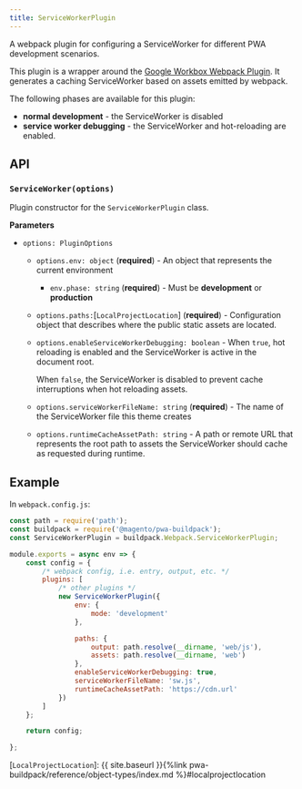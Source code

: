 ```yaml
---
title: ServiceWorkerPlugin
---
```


A webpack plugin for configuring a ServiceWorker for different PWA development scenarios.

This plugin is a wrapper around the [Google Workbox Webpack Plugin].
It generates a caching ServiceWorker based on assets emitted by webpack.

The following phases are available for this plugin:

* **normal development** - the ServiceWorker is disabled
* **service worker debugging** - the ServiceWorker and hot-reloading are enabled.

## API

### `ServiceWorker(options)`

Plugin constructor for the `ServiceWorkerPlugin` class.

**Parameters**

* `options: PluginOptions`
    * `options.env: object` (**required**) - An object that represents the current environment
        * `env.phase: string` (**required**) - Must be **development** or **production**
    * `options.paths:`[`LocalProjectLocation`] (**required**) - Configuration object that describes where the public static assets are located.
    * `options.enableServiceWorkerDebugging: boolean` - When `true`, hot reloading is enabled and the ServiceWorker is active in the document root.
        
        When `false`, the ServiceWorker is disabled to prevent cache interruptions when hot reloading assets.
    * `options.serviceWorkerFileName: string` (**required**) - The name of the ServiceWorker file this theme creates
    * `options.runtimeCacheAssetPath: string` - A path or remote URL that represents the root path to assets the ServiceWorker should cache as requested during runtime.

## Example

In `webpack.config.js`:

``` js
const path = require('path');
const buildpack = require('@magento/pwa-buildpack');
const ServiceWorkerPlugin = buildpack.Webpack.ServiceWorkerPlugin;

module.exports = async env => {
    const config = {
        /* webpack config, i.e. entry, output, etc. */
        plugins: [
            /* other plugins */
            new ServiceWorkerPlugin({
                env: {
                    mode: 'development'
                },

                paths: {
                    output: path.resolve(__dirname, 'web/js'),
                    assets: path.resolve(__dirname, 'web')
                },
                enableServiceWorkerDebugging: true,
                serviceWorkerFileName: 'sw.js',
                runtimeCacheAssetPath: 'https://cdn.url'
            })
        ]
    };

    return config;

};

```

[Google Workbox Webpack Plugin]: https://developers.google.com/web/tools/workbox/guides/generate-service-worker/
[`LocalProjectLocation`]: {{ site.baseurl }}{%link pwa-buildpack/reference/object-types/index.md %}#localprojectlocation
